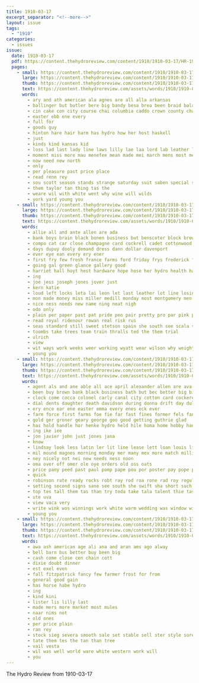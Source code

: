 ```yaml
---
title: 1910-03-17
excerpt_separator: "<!--more-->"
layout: issue
tags:
  - "1910"
categories:
  - issues
issue:
  date: 1910-03-17
  pdf: https://content.thehydroreview.com/content/1910/1910-03-17/HR-1910-03-17.pdf
  pages:
    - small: https://content.thehydroreview.com/content/1910/1910-03-17/small/HR-1910-03-17-01.jpg
      large: https://content.thehydroreview.com/content/1910/1910-03-17/large/HR-1910-03-17-01.jpg
      thumb: https://content.thehydroreview.com/content/1910/1910-03-17/thumbnails/HR-1910-03-17-01.jpg
      text: https://content.thehydroreview.com/assets/words/1910/1910-03-17/HR-1910-03-17-01.txt
      words:
        - ary and ath american ala agnes are all alla arkansas
        - ballinger but butler bere big bandy besa brea been braid bala bros bank best
        - cin cake con city course chai columbia caddo crown county chance cattle
        - easter ebb ene every
        - full for
        - goods guy
        - hinton hare hair harm has hydro how her host haskell
        - just
        - kinds kind kansas kid
        - loss lad last lady line laws lilly lae laa lord lab leather light lala look lyle
        - moment miss more mau menefee mean made mei march mens most men mis
        - now need new north
        - only
        - per pleasure past price place
        - read renn rey
        - sou scott season stands strange saturday suit saben special spring sam ser styles sour
        - them taylor tan thing tas the
        - weare wil with white went why wine will wilds
        - york yard young you
    - small: https://content.thehydroreview.com/content/1910/1910-03-17/small/HR-1910-03-17-02.jpg
      large: https://content.thehydroreview.com/content/1910/1910-03-17/large/HR-1910-03-17-02.jpg
      thumb: https://content.thehydroreview.com/content/1910/1910-03-17/thumbnails/HR-1910-03-17-02.jpg
      text: https://content.thehydroreview.com/assets/words/1910/1910-03-17/HR-1910-03-17-02.txt
      words:
        - allie all and ante allen are ada
        - bank boys brain black bonen business but benscoter block brown big book bis been best buy brand below ban
        - compo cat car close champagne card cockrell cadet cottonwood cost city conti carrie
        - days dupuy dooly demand dress dann dollar davenport
        - ever eye ean every ery ener
        - first fry few fresh france farms ford friday frys frederick fine fromm farm from fast for felt
        - going gal green glance gallery good
        - harriet hall hoyt hest hardware hope hose her hydro health harts him has
        - ing
        - joe jess joseph jones jover just
        - kern katie
        - loud left locks leta lai leon let last leather lot line losing lodge long lence lydia
        - mon made money miss miller medill monday most montgomery men mer members man morning
        - nice ness needs new name ning neat nigh
        - odo only
        - plain per paper past pat pride peo pair pretty pro par pink pause patterson post patter pipper
        - read royal ridenour rowan real risk rus
        - seas standard still sweet stetson spain she south see scala shown schreck service shoe sale shirts spring shirley senn save stand six son star suits sul sons set sheriff store stock saturday
        - toombs take trees team train thralls ted the them trial
        - ulrich
        - view
        - wit ways work weeks weer working wyatt wear wilson why weight way went woods want was will waters wall weatherford well with
        - young you
    - small: https://content.thehydroreview.com/content/1910/1910-03-17/small/HR-1910-03-17-03.jpg
      large: https://content.thehydroreview.com/content/1910/1910-03-17/large/HR-1910-03-17-03.jpg
      thumb: https://content.thehydroreview.com/content/1910/1910-03-17/thumbnails/HR-1910-03-17-03.jpg
      text: https://content.thehydroreview.com/assets/words/1910/1910-03-17/HR-1910-03-17-03.txt
      words:
        - agent als and ane able all ace april alexander allen are ava
        - been buy brown bank black business bath but bec better big bila began boys buff brand baer book best bur belts
        - clock come cocca colonel carly canal city cotton card cockerel cee col choice cold chambers company can con county caddo coats case council change college call cashier
        - dial dents daughter death davidson during donna drift day dulce dave date down
        - ery ence ear ene easter emma every enes eck ever
        - farm force first farms foe fie far fast fines former fels fancy foster felton friday fillers friend full from for
        - gold ger groner geary george goo good getting guthrie glad
        - has hold handle hor henke hydro held hile homa home hobby hank holly hester half house henry hens hinton horse hae helen hunting her
        - ing ike iee
        - jon javier john just jones jana
        - know
        - lindsay look less latin ler lit line lease lett loan louis lide lien lin lady light
        - mil mound magnes morning monday mer many mex more match millin money miller mccall myrtle march mee mace miss must man
        - ney nicely not nei new needs ness noon
        - oma over off omer ole oye orders old oss oats
        - price pany peed past paul pomp pape pou por poster pay pope penny pen president plan palm per pleas place pee pretty
        - quick
        - robinson rate ready rocks robt ray rod roa rone rad roy regular real
        - setting second signs sane see south she swift sha short such stock saint stains screen special season supply service saad style shape seal saturday suits staple six stover sago sale stec shasta springs standard sat spring shoe street stockton snow show styles
        - top tes tall them tas than try toda take tala talent thie tase the tome
        - ute uva
        - view vaca very
        - write wink wos winnings work white warm wedding was window winfield weatherford won worker wash wages way world wide went will week wheat with wear woods wilson warrens
        - young you
    - small: https://content.thehydroreview.com/content/1910/1910-03-17/small/HR-1910-03-17-04.jpg
      large: https://content.thehydroreview.com/content/1910/1910-03-17/large/HR-1910-03-17-04.jpg
      thumb: https://content.thehydroreview.com/content/1910/1910-03-17/thumbnails/HR-1910-03-17-04.jpg
      text: https://content.thehydroreview.com/assets/words/1910/1910-03-17/HR-1910-03-17-04.txt
      words:
        - awa ash american age ali ana and aran ams ago alway
        - bell barn bus better buy been big
        - cash come close cen chain cott
        - dixie doubt dinner
        - est exel even
        - fall fitzpatrick fancy few farmer frost for from
        - general good gain
        - has horse habe hydro
        - ing
        - kind kini
        - lister lis lilly last
        - made mers more market most mules
        - naar nims not
        - old ones
        - per price plain
        - ran rey
        - stock sieg severa smooth sale set stable sell ster style soren
        - tate them tes the tan than tree
        - vail vesta
        - wil was well world ware white western work will
        - you
---
```


The Hydro Review from 1910-03-17

<!--more-->

